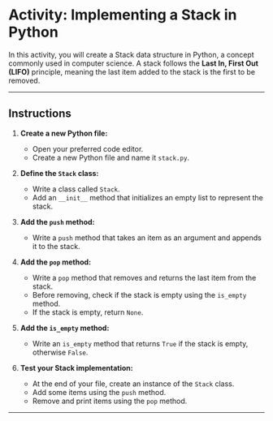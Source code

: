 # Activity: Implementing a Stack in Python

In this activity, you will create a Stack data structure in Python, a concept commonly used in computer science. A stack follows the **Last In, First Out (LIFO)** principle, meaning the last item added to the stack is the first to be removed.

---

## Instructions

1. **Create a new Python file:**

   - Open your preferred code editor.
   - Create a new Python file and name it `stack.py`.

2. **Define the `Stack` class:**

   - Write a class called `Stack`.
   - Add an `__init__` method that initializes an empty list to represent the stack.

3. **Add the `push` method:**

   - Write a `push` method that takes an item as an argument and appends it to the stack.

4. **Add the `pop` method:**

   - Write a `pop` method that removes and returns the last item from the stack.
   - Before removing, check if the stack is empty using the `is_empty` method.
   - If the stack is empty, return `None`.

5. **Add the `is_empty` method:**

   - Write an `is_empty` method that returns `True` if the stack is empty, otherwise `False`.

6. **Test your Stack implementation:**
   - At the end of your file, create an instance of the `Stack` class.
   - Add some items using the `push` method.
   - Remove and print items using the `pop` method.

---

